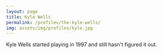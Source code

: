```yaml
---
layout: page
title: Kyle Wells
permalink: /profiles/the-kyle-wells/
img: assets/img/profiles/kyle.jpg
---
```


Kyle Wells started playing in 1997 and still hasn't figured it out.
